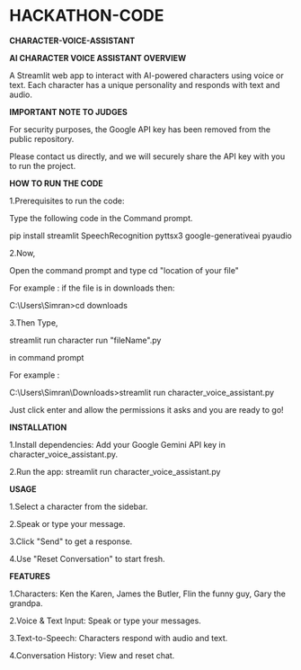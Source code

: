 # HACKATHON-CODE
**CHARACTER-VOICE-ASSISTANT**

**AI CHARACTER VOICE ASSISTANT OVERVIEW**

A Streamlit web app to interact with AI-powered characters using voice or text. Each character has a unique personality and responds with text and audio.

**IMPORTANT NOTE TO JUDGES**

For security purposes, the Google API key has been removed from the public repository.

Please contact us directly, and we will securely share the API key with you to run the project.


**HOW TO RUN THE CODE**

1.Prerequisites to run the code:

Type the following code in the Command prompt.

pip install streamlit SpeechRecognition pyttsx3 google-generativeai pyaudio

2.Now,

Open the command prompt and type cd "location of your file"

For example : if the file is in downloads then:

C:\Users\Simran>cd downloads

3.Then Type,

 streamlit run character run "fileName".py

 in command prompt

For example : 

C:\Users\Simran\Downloads>streamlit run character_voice_assistant.py

Just click enter and allow the permissions it asks and you are ready to go!

**INSTALLATION**

1.Install dependencies:
Add your Google Gemini API key in character_voice_assistant.py.

2.Run the app:
streamlit run character_voice_assistant.py

**USAGE**

1.Select a character from the sidebar.

2.Speak or type your message.

3.Click "Send" to get a response.

4.Use "Reset Conversation" to start fresh.

**FEATURES**

1.Characters: Ken the Karen, James the Butler, Flin the funny guy, Gary the grandpa.

2.Voice & Text Input: Speak or type your messages.

3.Text-to-Speech: Characters respond with audio and text.

4.Conversation History: View and reset chat.
